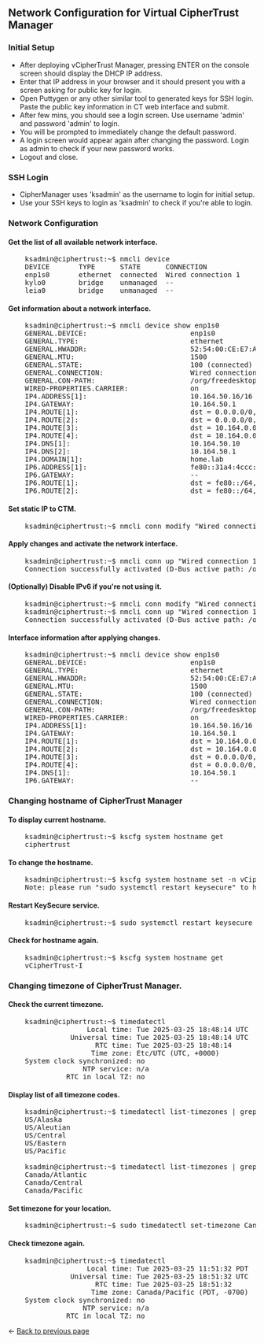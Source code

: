 ## Network Configuration for Virtual CipherTrust Manager

### Initial Setup
+ After deploying vCipherTrust Manager, pressing ENTER on the console screen should display the DHCP IP address.
+ Enter that IP address in your browser and it should present you with a screen asking for public key for login.
+ Open Puttygen or any other similar tool to generated keys for SSH login. Paste the public key information in CT web interface and submit.
+ After few mins, you should see a login screen. Use username 'admin' and password 'admin' to login.
+ You will be prompted to immediately change the default password.
+ A login screen would appear again after changing the password. Login as admin to check if your new password works.
+ Logout and close.


### SSH Login
+ CipherManager uses 'ksadmin' as the username to login for initial setup.
+ Use your SSH keys to login as 'ksadmin' to check if you're able to login.



### Network Configuration

#### Get the list of all available network interface.
<pre>
	ksadmin@ciphertrust:~$ nmcli device
	DEVICE       TYPE      STATE      CONNECTION
	enp1s0       ethernet  connected  Wired connection 1
	kylo0        bridge    unmanaged  --
	leia0        bridge    unmanaged  --
</pre>

#### Get information about a network interface.
<pre>
	ksadmin@ciphertrust:~$ nmcli device show enp1s0
	GENERAL.DEVICE:                         enp1s0
	GENERAL.TYPE:                           ethernet
	GENERAL.HWADDR:                         52:54:00:CE:E7:A5
	GENERAL.MTU:                            1500
	GENERAL.STATE:                          100 (connected)
	GENERAL.CONNECTION:                     Wired connection 1
	GENERAL.CON-PATH:                       /org/freedesktop/NetworkManager/ActiveConnection/1
	WIRED-PROPERTIES.CARRIER:               on
	IP4.ADDRESS[1]:                         10.164.50.16/16
	IP4.GATEWAY:                            10.164.50.1
	IP4.ROUTE[1]:                           dst = 0.0.0.0/0, nh = 10.164.50.1, mt = 100
	IP4.ROUTE[2]:                           dst = 0.0.0.0/0, nh = 10.164.50.1, mt = 0, table=100
	IP4.ROUTE[3]:                           dst = 10.164.0.0/16, nh = 0.0.0.0, mt = 100, table=100
	IP4.ROUTE[4]:                           dst = 10.164.0.0/16, nh = 0.0.0.0, mt = 100
	IP4.DNS[1]:                             10.164.50.10
	IP4.DNS[2]:                             10.164.50.1
	IP4.DOMAIN[1]:                          home.lab
	IP6.ADDRESS[1]:                         fe80::31a4:4ccc:2ded:dccf/64
	IP6.GATEWAY:                            --
	IP6.ROUTE[1]:                           dst = fe80::/64, nh = ::, mt = 100
	IP6.ROUTE[2]:                           dst = fe80::/64, nh = ::, mt = 100, table=100
</pre>

#### Set static IP to CTM.
<pre>
	ksadmin@ciphertrust:~$ nmcli conn modify "Wired connection 1" ipv4.method manual ipv4.address 10.164.50.16/16 ipv4.gateway 10.164.50.1 ipv4.dns 10.164.50.1
</pre>

#### Apply changes and activate the network interface.
<pre>
	ksadmin@ciphertrust:~$ nmcli conn up "Wired connection 1"
	Connection successfully activated (D-Bus active path: /org/freedesktop/NetworkManager/ActiveConnection/2)
</pre>

#### (Optionally) Disable IPv6 if you're not using it.
<pre>
	ksadmin@ciphertrust:~$ nmcli conn modify "Wired connection 1" ipv6.method disabled
	ksadmin@ciphertrust:~$ nmcli conn up "Wired connection 1"
	Connection successfully activated (D-Bus active path: /org/freedesktop/NetworkManager/ActiveConnection/3)
</pre>

#### Interface information after applying changes.
<pre>
	ksadmin@ciphertrust:~$ nmcli device show enp1s0
	GENERAL.DEVICE:                         enp1s0
	GENERAL.TYPE:                           ethernet
	GENERAL.HWADDR:                         52:54:00:CE:E7:A5
	GENERAL.MTU:                            1500
	GENERAL.STATE:                          100 (connected)
	GENERAL.CONNECTION:                     Wired connection 1
	GENERAL.CON-PATH:                       /org/freedesktop/NetworkManager/ActiveConnection/3
	WIRED-PROPERTIES.CARRIER:               on
	IP4.ADDRESS[1]:                         10.164.50.16/16
	IP4.GATEWAY:                            10.164.50.1
	IP4.ROUTE[1]:                           dst = 10.164.0.0/16, nh = 0.0.0.0, mt = 100
	IP4.ROUTE[2]:                           dst = 10.164.0.0/16, nh = 0.0.0.0, mt = 100, table=100
	IP4.ROUTE[3]:                           dst = 0.0.0.0/0, nh = 10.164.50.1, mt = 0, table=100
	IP4.ROUTE[4]:                           dst = 0.0.0.0/0, nh = 10.164.50.1, mt = 100
	IP4.DNS[1]:                             10.164.50.1
	IP6.GATEWAY:                            --
</pre>


### Changing hostname of CipherTrust Manager

#### To display current hostname.
<pre>
	ksadmin@ciphertrust:~$ kscfg system hostname get
	ciphertrust
</pre>

#### To change the hostname.
<pre>
	ksadmin@ciphertrust:~$ kscfg system hostname set -n vCipherTrust-I
	Note: please run "sudo systemctl restart keysecure" to have new hostname effective in CipherTrust Manager
</pre>

#### Restart KeySecure service.
<pre>
	ksadmin@ciphertrust:~$ sudo systemctl restart keysecure
</pre>

#### Check for hostname again.
<pre>
	ksadmin@ciphertrust:~$ kscfg system hostname get
	vCipherTrust-I
</pre>




### Changing timezone of CipherTrust Manager.

#### Check the current timezone. 
<pre>
	ksadmin@ciphertrust:~$ timedatectl
        	       Local time: Tue 2025-03-25 18:48:14 UTC
	           Universal time: Tue 2025-03-25 18:48:14 UTC
        	         RTC time: Tue 2025-03-25 18:48:14
	                Time zone: Etc/UTC (UTC, +0000)
	System clock synchronized: no
	              NTP service: n/a
	       	  RTC in local TZ: no
</pre>

	  
#### Display list of all timezone codes.
<pre>
	ksadmin@ciphertrust:~$ timedatectl list-timezones | grep US
	US/Alaska
	US/Aleutian
	US/Central
	US/Eastern
	US/Pacific

	ksadmin@ciphertrust:~$ timedatectl list-timezones | grep Canada
	Canada/Atlantic
	Canada/Central
	Canada/Pacific
</pre>


#### Set timezone for your location.
<pre>
	ksadmin@ciphertrust:~$ sudo timedatectl set-timezone Canada/Pacific
</pre>


#### Check timezone again.
<pre>
	ksadmin@ciphertrust:~$ timedatectl
        	       Local time: Tue 2025-03-25 11:51:32 PDT
	           Universal time: Tue 2025-03-25 18:51:32 UTC
        	         RTC time: Tue 2025-03-25 18:51:32
	                Time zone: Canada/Pacific (PDT, -0700)
	System clock synchronized: no
	              NTP service: n/a
        	  RTC in local TZ: no
</pre>


<- [Back to previous page](README.md)
